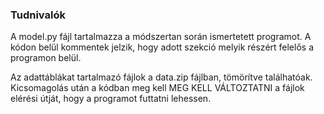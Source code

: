 ### Tudnivalók

A model.py fájl tartalmazza a módszertan során ismertetett programot.
A kódon belül kommentek jelzik, hogy adott szekció melyik részért felelős a programon belül.

Az adattáblákat tartalmazó fájlok a data.zip fájlban, tömörítve találhatóak.
Kicsomagolás után a kódban meg kell MEG KELL VÁLTOZTATNI a fájlok elérési útját, hogy a programot futtatni lehessen.
